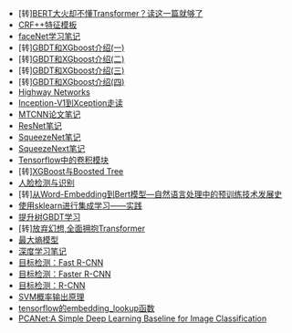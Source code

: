 - [转][BERT大火却不懂Transformer？读这一篇就够了](AI/BERT大火却不懂Transformer-读这一篇就够了.md)
- [CRF++特征模板](AI/CRF++特征模板.md)
- [faceNet学习笔记](AI/faceNet学习笔记.md)
- [转][GBDT和XGboost介绍(一)](AI/GBDT和XGboost介绍(一).md)
- [转][GBDT和XGboost介绍(二)](AI/GBDT和XGboost介绍(二).md)
- [转][GBDT和XGboost介绍(三)](AI/GBDT和XGboost介绍(三).md)
- [转][GBDT和XGboost介绍(四)](AI/GBDT和XGboost介绍(四).md)
- [Highway Networks](AI/Highway-Networks.md)
- [Inception-V1到Xception走读](AI/Inception-V1到Xception走读.md)
- [MTCNN论文笔记](AI/MTCNN论文笔记.md)
- [ResNet笔记](AI/ResNet笔记.md)
- [SqueezeNet笔记](AI/SqueezeNet笔记.md)
- [SqueezeNext笔记](AI/SqueezeNext笔记.md)
- [Tensorflow中的卷积模块](AI/Tensorflow中的卷积模块.md)
- [转][XGBoost与Boosted Tree](AI/XGBoost与Boosted-Tree.md)
- [人脸检测与识别](AI/人脸检测与识别.md)
- [转][从Word-Embedding到Bert模型—自然语言处理中的预训练技术发展史](AI/从Word-Embedding到Bert模型—自然语言处理中的预训练技术发展史.md)
- [使用sklearn进行集成学习——实践](AI/使用sklearn进行集成学习——实践.md)
- [提升树GBDT学习](AI/提升树GBDT学习.md)
- [转][放弃幻想,全面拥抱Transformer](AI/放弃幻想,全面拥抱Transformer.md)
- [最大熵模型](AI/最大熵模型.md)
- [深度学习笔记](AI/深度学习笔记.md)
- [目标检测：Fast R-CNN](AI/目标检测-Fast-R-CNN.md)
- [目标检测：Faster R-CNN](AI/目标检测-Faster-R-CNN.md)
- [目标检测：R-CNN](AI/目标检测-R-CNN.md)
- [SVM概率输出原理](AI/SVM概率输出原理.md)
- [tensorflow的embedding_lookup函数](AI/tf.nn.embedding_lookup函数.md)
- [PCANet:A Simple Deep Learning Baseline for Image Classification](AI/《PCANet_A_Simple_Deep_Learning_Baseline_for_Image_Classification》.md)